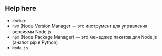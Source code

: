 ## Help here
- `docker`
- `nvm` (Node Version Manager — это инструмент для управления версиями Node.js
- `npm` (Node Package Manager) — это менеджер пакетов для Node.js (аналог pip в Python)
- `Node.js` 


